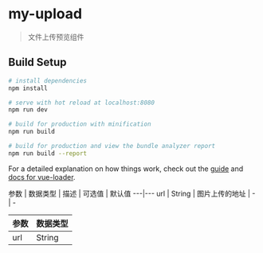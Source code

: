 # my-upload

> 文件上传预览组件

## Build Setup

``` bash
# install dependencies
npm install

# serve with hot reload at localhost:8080
npm run dev

# build for production with minification
npm run build

# build for production and view the bundle analyzer report
npm run build --report
```

For a detailed explanation on how things work, check out the [guide](http://vuejs-templates.github.io/webpack/) and [docs for vue-loader](http://vuejs.github.io/vue-loader).

参数 | 数据类型 | 描述 | 可选值 | 默认值
---|---
url | String | 图片上传的地址 | - | -

参数 | 数据类型
---|---
url | String
